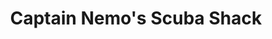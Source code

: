 ---
title: "Captain Nemo's Scuba Shack"
url: /kihei/captain-nemos-scuba-shack/
shop: storage rental
---